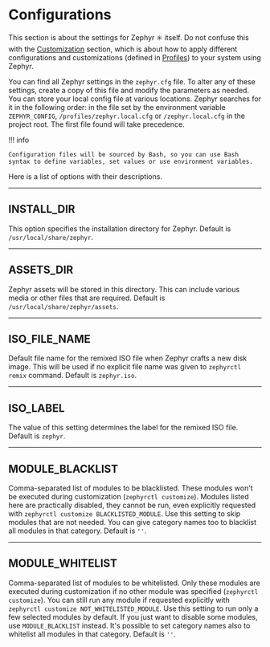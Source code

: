 # Configurations

This section is about the settings for Zephyr :eight_spoked_asterisk: itself.
Do not confuse this with the [Customization](../customize.md) section, which is about how to apply different configurations and customizations (defined in [Profiles](../profiles.md)) to your system using Zephyr.

You can find all Zephyr settings in the `zephyr.cfg` file.
To alter any of these settings, create a copy of this file and modify the parameters as needed.
You can store your local config file at various locations.
Zephyr searches for it in the following order: in the file set by the environment variable `ZEPHYR_CONFIG`, `/profiles/zephyr.local.cfg` or `/zephyr.local.cfg` in the project root.
The first file found will take precedence.

!!! info

    Configuration files will be sourced by Bash, so you can use Bash syntax to define variables, set values or use environment variables.

Here is a list of options with their descriptions.

---

## INSTALL_DIR

This option specifies the installation directory for Zephyr. Default is `/usr/local/share/zephyr`.

---

## ASSETS_DIR

Zephyr assets will be stored in this directory.
This can include various media or other files that are required. Default is `/usr/local/share/zephyr/assets`.

---

## ISO_FILE_NAME

Default file name for the remixed ISO file when Zephyr crafts a new disk image.
This will be used if no explicit file name was given to `zephyrctl remix` command. Default is `zephyr.iso`.

---

## ISO_LABEL

The value of this setting determines the label for the remixed ISO file. Default is `zephyr`.

---

## MODULE_BLACKLIST

Comma-separated list of modules to be blacklisted. These modules won't be executed during customization (`zephyrctl customize`).
Modules listed here are practically disabled, they cannot be run, even explicitly requested with `zephyrctl customize BLACKLISTED_MODULE`.
Use this setting to skip modules that are not needed.
You can give category names too to blacklist all modules in that category.
Default is `''`.

---

## MODULE_WHITELIST

Comma-separated list of modules to be whitelisted. Only these modules are executed during customization if no other module was specified (`zephyrctl customize`).
You can still run any module if requested explicitly with `zephyrctl customize NOT_WHITELISTED_MODULE`.
Use this setting to run only a few selected modules by default. If you just want to disable some modules, use `MODULE_BLACKLIST` instead.
It's possible to set category names also to whitelist all modules in that category.
Default is `''`.
